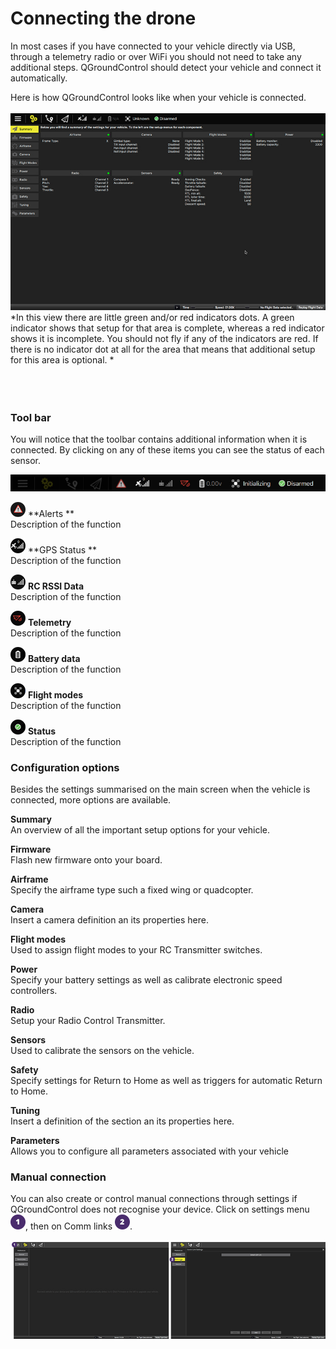 # Connecting the drone
In most cases if you have connected to your vehicle directly via USB, through a telemetry radio or over WiFi you should not need to take any additional steps. QGroundControl should detect your vehicle and connect it automatically.

Here is how QGroundControl looks like when your vehicle is connected.
<br>
<br>
![](images/quickstart/02_connecting_the_drone_screen.jpg)
*In this view there are little green and/or red indicators dots. A green indicator shows that setup for that area is complete, whereas a red indicator shows it is incomplete. You should not fly if any of the indicators are red. If there is no indicator dot at all for the area that means that additional setup for this area is optional. *
<br>
<br>
<br>
<br>
### Tool bar
You will notice that the toolbar contains additional information when it is connected. By clicking on any of these items you can see the status of each sensor. 

![](images/quickstart/02_connecting_the_drone_menu.jpg)

![](images/quickstart/02_ic_connecting_the_drone_screen_alerts.png) **Alerts **
<br>Description of the function

![](images/quickstart/02_ic_connecting_the_drone_screen_gps.png) **GPS Status **
<br>Description of the function

![](images/quickstart/02_ic_connecting_the_drone_screen_rc.png) **RC RSSI Data** 
<br>Description of the function

![](images/quickstart/02_ic_connecting_the_drone_screen_telemetry.png) **Telemetry**
<br>Description of the function

![](images/quickstart/02_ic_connecting_the_drone_screen_battery.png) **Battery data**
<br>Description of the function

![](images/quickstart/02_ic_connecting_the_drone_screen_flight-modes.png) **Flight modes**
<br>Description of the function

![](images/quickstart/02_ic_connecting_the_drone_screen_status.png) **Status**
<br>Description of the function


### Configuration options


Besides the settings summarised on the main screen when the vehicle is connected, more options are available.

 **Summary**
<br>An overview of all the important setup options for your vehicle.

**Firmware**
<br>Flash new firmware onto your board.

**Airframe**
<br>Specify the airframe type such a fixed wing or quadcopter.

**Camera**
<br>Insert a camera definition an its properties here.

**Flight modes**
<br>Used to assign flight modes to your RC Transmitter switches.

**Power**
<br>Specify your battery settings as well as calibrate electronic speed controllers.

**Radio**
<br>Setup your Radio Control Transmitter.

**Sensors**
<br>Used to calibrate the sensors on the vehicle.

**Safety**
<br>Specify settings for Return to Home as well as triggers for automatic Return to Home.

**Tuning**
<br>Insert a definition of the section an its properties here.

**Parameters**
<br>Allows you to configure all parameters associated with your vehicle


### Manual connection
You can also create or control manual connections through settings if QGroundControl does not recognise your device.
Click on settings menu ![](images/01.png), then on Comm links ![](images/02.png).
<br>
<br>
![](images/quickstart/02_connecting_the_drone_screen_manual_connection.jpg)
